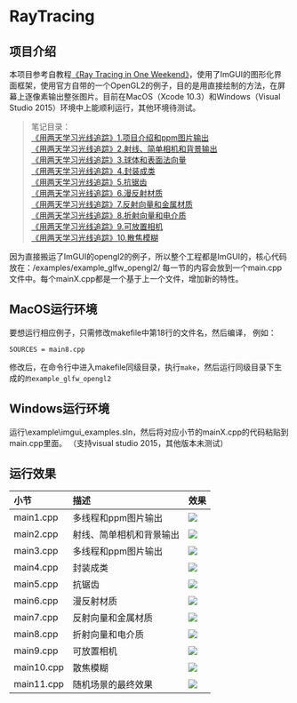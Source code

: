 # RayTracing
## 项目介绍
本项目参考自教程[《Ray Tracing in One Weekend》](https://raytracing.github.io/books/RayTracingInOneWeekend.html)，使用了ImGUI的图形化界面框架，使用官方自带的一个OpenGL2的例子，目的是用直接绘制的方法，在屏幕上逐像素输出整张图片。目前在MacOS（Xcode 10.3）和Windows（Visual Studio 2015）环境中上能顺利运行，其他环境待测试。


> 笔记目录：<br>
> [《用两天学习光线追踪》1.项目介绍和ppm图片输出](https://blog.csdn.net/MASILEJFOAISEGJIAE/article/details/104601464)<br>
> [《用两天学习光线追踪》2.射线、简单相机和背景输出](https://blog.csdn.net/masilejfoaisegjiae/article/details/104614268)<br>
> [《用两天学习光线追踪》3.球体和表面法向量](https://blog.csdn.net/masilejfoaisegjiae/article/details/104614303)<br>
> [《用两天学习光线追踪》4.封装成类](https://blog.csdn.net/masilejfoaisegjiae/article/details/104614323)<br>
> [《用两天学习光线追踪》5.抗锯齿](https://blog.csdn.net/masilejfoaisegjiae/article/details/104614372)<br>
> [《用两天学习光线追踪》6.漫反射材质](https://blog.csdn.net/masilejfoaisegjiae/article/details/104614582)<br>
> [《用两天学习光线追踪》7.反射向量和金属材质](https://blog.csdn.net/masilejfoaisegjiae/article/details/104614921)<br>
> [《用两天学习光线追踪》8.折射向量和电介质](https://blog.csdn.net/masilejfoaisegjiae/article/details/104614953)<br>
> [《用两天学习光线追踪》9.可放置相机](https://blog.csdn.net/masilejfoaisegjiae/article/details/104614989)<br>
> [《用两天学习光线追踪》10.散焦模糊](https://blog.csdn.net/masilejfoaisegjiae/article/details/104615003)<br>


因为直接搬运了ImGUI的opengl2的例子，所以整个工程都是ImGUI的，核心代码放在：/examples/example_glfw_opengl2/
每一节的内容会放到一个main.cpp文件中。每个mainX.cpp都是一个基于上一个文件，增加新的特性。


## MacOS运行环境

要想运行相应例子，只需修改makefile中第18行的文件名，然后编译，
例如：

```
SOURCES = main8.cpp
```
修改后，在命令行中进入makefile同级目录，执行`make`，然后运行同级目录下生成的`的example_glfw_opengl2`

## Windows运行环境
运行\example\imgui_examples.sln，然后将对应小节的mainX.cpp的代码粘贴到main.cpp里面。
（支持visual studio 2015，其他版本未测试）

## 运行效果

| 小节 |  描述 |效果|
| :-------------- | :------------- | :------------- |
| main1.cpp  | 多线程和ppm图片输出  |<img src = "https://img-blog.csdnimg.cn/20200224215545946.gif">|
| main2.cpp  | 射线、简单相机和背景输出  |<img src = "https://img-blog.csdnimg.cn/20200225175003661.png">|
| main3.cpp  | 多线程和ppm图片输出  |<img src = "https://img-blog.csdnimg.cn/20200225205810947.png">|
| main4.cpp  | 封装成类  |<img src = "https://img-blog.csdnimg.cn/20200226174541161.png">|
| main5.cpp  | 抗锯齿  |<img src = "https://img-blog.csdnimg.cn/20200226192557768.png">|
| main6.cpp  | 漫反射材质  |<img src = "https://img-blog.csdnimg.cn/20200226204757396.png">|
| main7.cpp  | 反射向量和金属材质  |<img src = "https://img-blog.csdnimg.cn/20200227105212838.png">|
| main8.cpp  | 折射向量和电介质  |<img src = "https://img-blog.csdnimg.cn/20200227163304126.png">|
| main9.cpp  | 可放置相机  |<img src = "https://img-blog.csdnimg.cn/2020022719201438.gif">|
| main10.cpp  | 散焦模糊  |<img src = "https://img-blog.csdnimg.cn/20200301211843200.gif">|
| main11.cpp  | 随机场景的最终效果  |<img src = "https://img-blog.csdnimg.cn/20200301221558173.png">|






